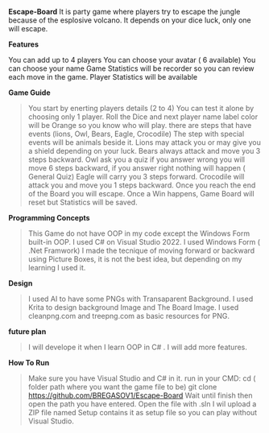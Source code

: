**Escape-Board**
It is party game where players try to escape the jungle because of the esplosive volcano. It depends on your dice luck, only one will escape.

**Features**

 You can add up to 4 players
 You can choose your avatar ( 6 available)
 You can choose your name
 Game Statistics will be recorder so you can review each move in the game.
 Player Statistics will be available

**Game Guide** 

> You start by enerting players details (2 to 4)
> You can test it alone by choosing only 1 player.
> Roll the Dice and next player name label color will be Orange so you know who will play.
> there are steps that have events (lions, Owl, Bears, Eagle, Crocodile)
> The step with special events will be animals beside it.
> Lions may attack you or may give you a shield depending on your luck.
> Bears always attack and move you 3 steps backward.
> Owl ask you a quiz if you answer wrong you will move 6 steps backward, if you answer right nothing will happen ( General Quiz)
> Eagle will carry you 3 steps forward.
> Crocodile will attack you and move you 1 steps backward.
> Once you reach the end of the Board you will escape.
> Once a Win happens, Game Board will reset but Statistics will be saved. 


**Programming Concepts**
> This Game do not have OOP in my code except the Windows Form built-in OOP.
> I used C# on Visual Studio 2022.
> I used Windows Form ( .Net Framwork)
> I made the tecnique of moving forward or backward using Picture Boxes, it is not the best idea, but depending on my learning I used it.


**Design**
> I used AI to have some PNGs with Transaparent Background.
> I used Krita to design background Image and The Board Image.
> I used cleanpng.com and treepng.com as basic resources for PNG.

**future plan**
> I will develope it when I learn OOP in C# .
> I will add more features.

**How To Run**
> Make sure you have Visual Studio and C# in it.
> run in your CMD:
cd ( folder path where you want the game file to be)
git clone https://github.com/BREGASOV1/Escape-Board
> Wait until finish then open the path you have entered.
> Open the file with .sln
> I wil upload a ZIP file named Setup contains it as setup file so you can play without Visual Studio.
